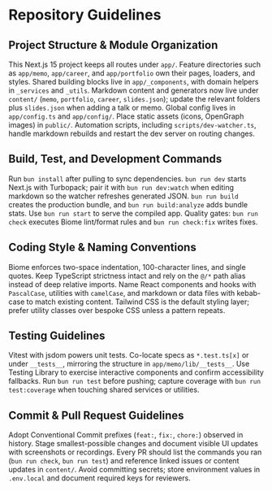 # Repository Guidelines

## Project Structure & Module Organization
This Next.js 15 project keeps all routes under `app/`. Feature directories such as `app/memo`, `app/career`, and `app/portfolio` own their pages, loaders, and styles. Shared building blocks live in `app/_components`, with domain helpers in `_services` and `_utils`. Markdown content and generators now live under `content/` (`memo`, `portfolio`, `career`, `slides.json`); update the relevant folders plus `slides.json` when adding a talk or memo. Global config lives in `app/config.ts` and `app/config/`. Place static assets (icons, OpenGraph images) in `public/`. Automation scripts, including `scripts/dev-watcher.ts`, handle markdown rebuilds and restart the dev server on routing changes.

## Build, Test, and Development Commands
Run `bun install` after pulling to sync dependencies. `bun run dev` starts Next.js with Turbopack; pair it with `bun run dev:watch` when editing markdown so the watcher refreshes generated JSON. `bun run build` creates the production bundle, and `bun run build:analyze` adds bundle stats. Use `bun run start` to serve the compiled app. Quality gates: `bun run check` executes Biome lint/format rules and `bun run check:fix` writes fixes.

## Coding Style & Naming Conventions
Biome enforces two-space indentation, 100-character lines, and single quotes. Keep TypeScript strictness intact and rely on the `@/*` path alias instead of deep relative imports. Name React components and hooks with `PascalCase`, utilities with `camelCase`, and markdown or data files with kebab-case to match existing content. Tailwind CSS is the default styling layer; prefer utility classes over bespoke CSS unless a pattern repeats.

## Testing Guidelines
Vitest with jsdom powers unit tests. Co-locate specs as `*.test.ts[x]` or under `__tests__`, mirroring the structure in `app/memo/lib/__tests__`. Use Testing Library to exercise interactive components and confirm accessibility fallbacks. Run `bun run test` before pushing; capture coverage with `bun run test:coverage` when touching shared services or utilities.

## Commit & Pull Request Guidelines
Adopt Conventional Commit prefixes (`feat:`, `fix:`, `chore:`) observed in history. Stage smallest-possible changes and document visible UI updates with screenshots or recordings. Every PR should list the commands you ran (`bun run check`, `bun run test`) and reference linked issues or content updates in `content/`. Avoid committing secrets; store environment values in `.env.local` and document required keys for reviewers.
